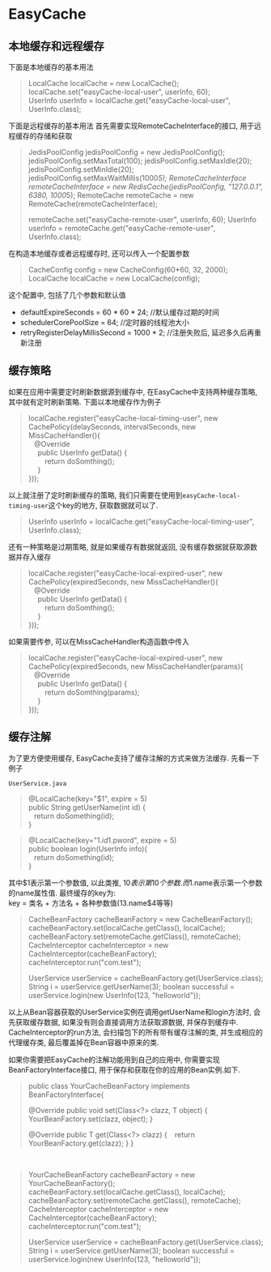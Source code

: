 # EasyCache

## 本地缓存和远程缓存
下面是本地缓存的基本用法
> LocalCache localCache = new LocalCache();  
> localCache.set("easyCache-local-user", userInfo, 60);  
> UserInfo userInfo = localCache.get("easyCache-local-user", UserInfo.class);  

下面是远程缓存的基本用法
首先需要实现RemoteCacheInterface的接口, 用于远程缓存的存储和获取
> JedisPoolConfig jedisPoolConfig = new JedisPoolConfig();
> jedisPoolConfig.setMaxTotal(100);
> jedisPoolConfig.setMaxIdle(20);
> jedisPoolConfig.setMinIdle(20);
> jedisPoolConfig.setMaxWaitMillis(1000*5);
> RemoteCacheInterface remoteCacheInterface = new RedisCache(jedisPoolConfig, "127.0.0.1", 6380, 1000*5);
> RemoteCache remoteCache = new RemoteCache(remoteCacheInterface);
> 
> remoteCache.set("easyCache-remote-user", userInfo, 60);
> UserInfo userInfo = remoteCache.get("easyCache-remote-user", UserInfo.class);

在构造本地缓存或者远程缓存时, 还可以传入一个配置参数
> CacheConfig config = new CacheConfig(60*60, 32, 2000);
> LocalCache localCache = new LocalCache(config);

这个配置中, 包括了几个参数和默认值

* defaultExpireSeconds = 60 * 60 * 24;  //默认缓存过期的时间
* schedulerCorePoolSize = 64;   //定时器的线程池大小
* retryRegisterDelayMillisSecond = 1000 * 2;    //注册失败后, 延迟多久后再重新注册

## 缓存策略
如果在应用中需要定时刷新数据源到缓存中, 在EasyCache中支持两种缓存策略, 其中就有定时刷新策略. 下面以本地缓存作为例子
> localCache.register("easyCache-local-timing-user", new CachePolicy(delaySeconds, intervalSeconds, new MissCacheHandler<UserInfo>(){    
> &ensp;    @Override  
> &emsp;    public UserInfo getData() {  
> &emsp;&emsp;  return doSomthing();  
> &emsp;    }  
> }));  

以上就注册了定时刷新缓存的策略, 我们只需要在使用到`easyCache-local-timing-user`这个key的地方, 获取数据就可以了. 
> UserInfo userInfo = localCache.get("easyCache-local-timing-user", UserInfo.class);

还有一种策略是过期策略, 就是如果缓存有数据就返回, 没有缓存数据就获取源数据并存入缓存
> localCache.register("easyCache-local-expired-user", new CachePolicy(expiredSeconds, new  MissCacheHandler<UserInfo>(){  
> &ensp;    @Override  
> &emsp;    public UserInfo getData() {  
> &emsp;&emsp;  return doSomthing();  
> &emsp;    }  
> }));  

如果需要传参, 可以在MissCacheHandler构造函数中传入
> localCache.register("easyCache-local-expired-user", new CachePolicy(expiredSeconds, new  MissCacheHandler<UserInfo>(params){  
> &ensp;    @Override  
> &emsp;    public UserInfo getData() {  
> &emsp;&emsp;  return doSomthing(params);  
> &emsp;    }  
> }));    

## 缓存注解
为了更方便使用缓存, EasyCache支持了缓存注解的方式来做方法缓存. 先看一下例子

`UserService.java`  
> @LocalCache(key="$1", expire = 5)  
> public String getUserName(int id) {  
> &ensp;    return doSomething(id);  
> }  

> @LocalCache(key="$1.id$1.pword", expire = 5)  
> public boolean login(UserInfo info){  
> &ensp;    return doSomething(id);  
> }  

其中$1表示第一个参数值, 以此类推, $10表示第10个参数.而$1.name表示第一个参数的name属性值. 最终缓存的key为:  
key = 类名 + 方法名 + 各种参数值($1$3.name$4等等)

> CacheBeanFactory cacheBeanFactory = new CacheBeanFactory();
> cacheBeanFactory.set(localCache.getClass(), localCache);
> cacheBeanFactory.set(remoteCache.getClass(), remoteCache);
> CacheInterceptor cacheInterceptor = new CacheInterceptor(cacheBeanFactory);
> cacheInterceptor.run("com.test");
>
> UserService userService = cacheBeanFactory.get(UserService.class);
> String i = userService.getUserName(3);
> boolean successful = userService.login(new UserInfo(123, "helloworld"));

以上从Bean容器获取的UserService实例在调用getUserName和login方法时, 会先获取缓存数据, 如果没有则会直接调用方法获取源数据, 并保存到缓存中. 
CacheInterceptor的run方法, 会扫描包下的所有带有缓存注解的类, 并生成相应的代理缓存类, 最后覆盖掉在Bean容器中原来的类. 

如果你需要把EasyCache的注解功能用到自己的应用中, 你需要实现BeanFactoryInterface接口, 用于保存和获取在你的应用的Bean实例.如下.

> public class YourCacheBeanFactory implements BeanFactoryInterface{
>
> @Override
> public <T> void set(Class<?> clazz, T object) {
> &ensp;    YourBeanFactory.set(clazz, object);
> }
>
>  @Override
>  public <T> T get(Class<?> clazz) {
>  &ensp;   return YourBeanFactory.get(clazz);
>  }
>  }

&ensp;

> YourCacheBeanFactory cacheBeanFactory = new YourCacheBeanFactory();
> cacheBeanFactory.set(localCache.getClass(), localCache);
> cacheBeanFactory.set(remoteCache.getClass(), remoteCache);
> CacheInterceptor cacheInterceptor = new CacheInterceptor(cacheBeanFactory);
> cacheInterceptor.run("com.test");
>
> UserService userService = cacheBeanFactory.get(UserService.class);
> String i = userService.getUserName(3);
> boolean successful = userService.login(new UserInfo(123, "helloworld"));




